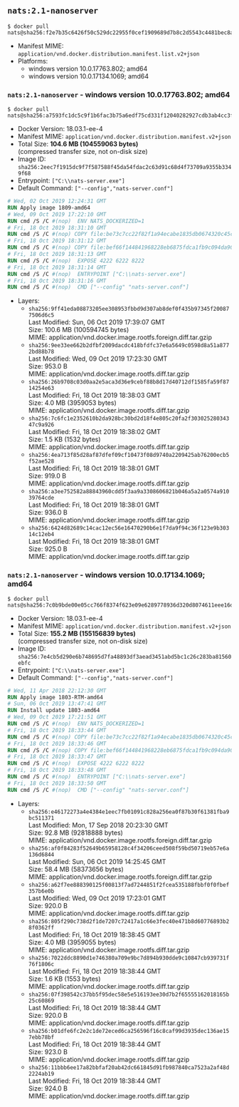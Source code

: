 ## `nats:2.1-nanoserver`

```console
$ docker pull nats@sha256:f2e7b35c6426f50c529dc22955f0cef1909689d7b8c2d5543c4481bec8aafa15
```

-	Manifest MIME: `application/vnd.docker.distribution.manifest.list.v2+json`
-	Platforms:
	-	windows version 10.0.17763.802; amd64
	-	windows version 10.0.17134.1069; amd64

### `nats:2.1-nanoserver` - windows version 10.0.17763.802; amd64

```console
$ docker pull nats@sha256:a7593fc1dc5c9f1b6fac3b75a6edf75cd331f12040282927cdb3ab4cc3f4268e
```

-	Docker Version: 18.03.1-ee-4
-	Manifest MIME: `application/vnd.docker.distribution.manifest.v2+json`
-	Total Size: **104.6 MB (104559063 bytes)**  
	(compressed transfer size, not on-disk size)
-	Image ID: `sha256:2eec7f1915dc9f7f587588f45da54fdac2c63d91c68d4f73709a9355b3349f68`
-	Entrypoint: `["C:\\nats-server.exe"]`
-	Default Command: `["--config","nats-server.conf"]`

```dockerfile
# Wed, 02 Oct 2019 12:24:31 GMT
RUN Apply image 1809-amd64
# Wed, 09 Oct 2019 17:22:10 GMT
RUN cmd /S /C #(nop)  ENV NATS_DOCKERIZED=1
# Fri, 18 Oct 2019 18:31:10 GMT
RUN cmd /S /C #(nop) COPY file:be73c7cc22f82f1a94ecabe1835db0674320c45c1f3411d5719fb8004a3484f7 in C:\nats-server.exe 
# Fri, 18 Oct 2019 18:31:12 GMT
RUN cmd /S /C #(nop) COPY file:bef66f144841968228eb6875fdca1fb9c094da90455a3e05090bdd09e690e7ea in C:\nats-server.conf 
# Fri, 18 Oct 2019 18:31:13 GMT
RUN cmd /S /C #(nop)  EXPOSE 4222 6222 8222
# Fri, 18 Oct 2019 18:31:14 GMT
RUN cmd /S /C #(nop)  ENTRYPOINT ["C:\\nats-server.exe"]
# Fri, 18 Oct 2019 18:31:16 GMT
RUN cmd /S /C #(nop)  CMD ["--config" "nats-server.conf"]
```

-	Layers:
	-	`sha256:9ff41eda08873205ee308953fbbd9d307ab8def0f435b97345f200877506d6c5`  
		Last Modified: Sun, 06 Oct 2019 17:39:07 GMT  
		Size: 100.6 MB (100594745 bytes)  
		MIME: application/vnd.docker.image.rootfs.foreign.diff.tar.gzip
	-	`sha256:9ee33ee662b2dfbf2009dacdc418bfdfc37e6a5649c0598d8a51a8772bd88b78`  
		Last Modified: Wed, 09 Oct 2019 17:23:30 GMT  
		Size: 953.0 B  
		MIME: application/vnd.docker.image.rootfs.diff.tar.gzip
	-	`sha256:26b9708c03d0aa2e5aca3d36e9cebf88b8d17d40712df1585fa59f8714254e63`  
		Last Modified: Fri, 18 Oct 2019 18:38:03 GMT  
		Size: 4.0 MB (3959053 bytes)  
		MIME: application/vnd.docker.image.rootfs.diff.tar.gzip
	-	`sha256:7c6fc1e2352610b2da928bc30bd2d18f4e805c20fa2f30302528034347c9a926`  
		Last Modified: Fri, 18 Oct 2019 18:38:02 GMT  
		Size: 1.5 KB (1532 bytes)  
		MIME: application/vnd.docker.image.rootfs.diff.tar.gzip
	-	`sha256:4ea713f85d28af87dfef09cf10473f08d9740a2209425ab76200ecb5f52ae528`  
		Last Modified: Fri, 18 Oct 2019 18:38:01 GMT  
		Size: 919.0 B  
		MIME: application/vnd.docker.image.rootfs.diff.tar.gzip
	-	`sha256:a3ee752582a88843960cdd5f3aa9a3308606821b046a5a2a0574a91039764cde`  
		Last Modified: Fri, 18 Oct 2019 18:38:01 GMT  
		Size: 936.0 B  
		MIME: application/vnd.docker.image.rootfs.diff.tar.gzip
	-	`sha256:6424d82689c14cac12ec56e16470290b6e1f7da9f94c36f123e9b30314c12eb4`  
		Last Modified: Fri, 18 Oct 2019 18:38:01 GMT  
		Size: 925.0 B  
		MIME: application/vnd.docker.image.rootfs.diff.tar.gzip

### `nats:2.1-nanoserver` - windows version 10.0.17134.1069; amd64

```console
$ docker pull nats@sha256:7c0b9bde00e05cc766f8374f623e09e6289778936d320d8074611eee16dce0a5
```

-	Docker Version: 18.03.1-ee-4
-	Manifest MIME: `application/vnd.docker.distribution.manifest.v2+json`
-	Total Size: **155.2 MB (155156839 bytes)**  
	(compressed transfer size, not on-disk size)
-	Image ID: `sha256:7e4cb5d290e6b748695d7fa48893df3aead3451abd5bc1c26c283ba81560ebfc`
-	Entrypoint: `["C:\\nats-server.exe"]`
-	Default Command: `["--config","nats-server.conf"]`

```dockerfile
# Wed, 11 Apr 2018 22:12:30 GMT
RUN Apply image 1803-RTM-amd64
# Sun, 06 Oct 2019 13:47:41 GMT
RUN Install update 1803-amd64
# Wed, 09 Oct 2019 17:21:51 GMT
RUN cmd /S /C #(nop)  ENV NATS_DOCKERIZED=1
# Fri, 18 Oct 2019 18:33:44 GMT
RUN cmd /S /C #(nop) COPY file:be73c7cc22f82f1a94ecabe1835db0674320c45c1f3411d5719fb8004a3484f7 in C:\nats-server.exe 
# Fri, 18 Oct 2019 18:33:46 GMT
RUN cmd /S /C #(nop) COPY file:bef66f144841968228eb6875fdca1fb9c094da90455a3e05090bdd09e690e7ea in C:\nats-server.conf 
# Fri, 18 Oct 2019 18:33:47 GMT
RUN cmd /S /C #(nop)  EXPOSE 4222 6222 8222
# Fri, 18 Oct 2019 18:33:48 GMT
RUN cmd /S /C #(nop)  ENTRYPOINT ["C:\\nats-server.exe"]
# Fri, 18 Oct 2019 18:33:50 GMT
RUN cmd /S /C #(nop)  CMD ["--config" "nats-server.conf"]
```

-	Layers:
	-	`sha256:e46172273a4e4384e1eec7fb01091c828a256ea0f87b30f61381fba9bc511371`  
		Last Modified: Mon, 17 Sep 2018 20:23:30 GMT  
		Size: 92.8 MB (92818888 bytes)  
		MIME: application/vnd.docker.image.rootfs.foreign.diff.tar.gzip
	-	`sha256:af0f84283f52649b65958128c4f34206ceed508f59bd50719eb57e6a136d6844`  
		Last Modified: Sun, 06 Oct 2019 14:25:45 GMT  
		Size: 58.4 MB (58373656 bytes)  
		MIME: application/vnd.docker.image.rootfs.foreign.diff.tar.gzip
	-	`sha256:a62f7ee888390125f00813f7ad7244851f2fcea535188fbbf0f0fbef357b6e0b`  
		Last Modified: Wed, 09 Oct 2019 17:23:01 GMT  
		Size: 920.0 B  
		MIME: application/vnd.docker.image.rootfs.diff.tar.gzip
	-	`sha256:805f290c738d2f1de7207c72417a1c66e3fec40e471b8d60776893b28f0362ff`  
		Last Modified: Fri, 18 Oct 2019 18:38:45 GMT  
		Size: 4.0 MB (3959055 bytes)  
		MIME: application/vnd.docker.image.rootfs.diff.tar.gzip
	-	`sha256:7022ddc8890d1e746380a709e9bc7d894b930dde9c10847cb939731f76f1806c`  
		Last Modified: Fri, 18 Oct 2019 18:38:44 GMT  
		Size: 1.6 KB (1553 bytes)  
		MIME: application/vnd.docker.image.rootfs.diff.tar.gzip
	-	`sha256:07f398542c37bb5f95dec58e5e516193ee30d7b2f65555162018165b25c60869`  
		Last Modified: Fri, 18 Oct 2019 18:38:44 GMT  
		Size: 920.0 B  
		MIME: application/vnd.docker.image.rootfs.diff.tar.gzip
	-	`sha256:b01dfe6fc2e2c1de72eced6ca256596f16c8caf99d3935dec136ae157ebb78bf`  
		Last Modified: Fri, 18 Oct 2019 18:38:44 GMT  
		Size: 923.0 B  
		MIME: application/vnd.docker.image.rootfs.diff.tar.gzip
	-	`sha256:11bbb6ee17a82bbfaf20ab42dc661845d91fb987840ca7523a2af48d2224ab19`  
		Last Modified: Fri, 18 Oct 2019 18:38:44 GMT  
		Size: 924.0 B  
		MIME: application/vnd.docker.image.rootfs.diff.tar.gzip
